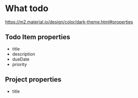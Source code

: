 # What todo

https://m2.material.io/design/color/dark-theme.html#properties

## Todo Item properties

- title
- description
- dueDate
- priority

## Project properties

- title
